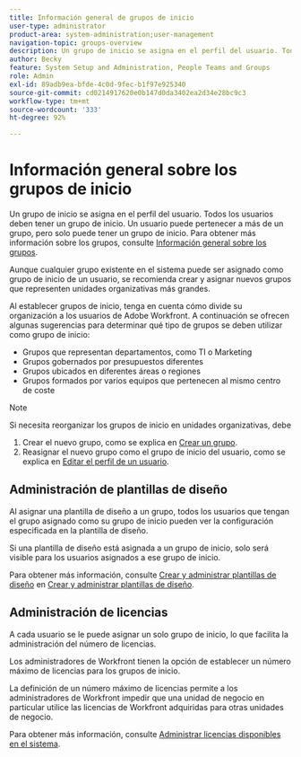```yaml
---
title: Información general de grupos de inicio
user-type: administrator
product-area: system-administration;user-management
navigation-topic: groups-overview
description: Un grupo de inicio se asigna en el perfil del usuario. Todos los usuarios deben tener un grupo de inicio.
author: Becky
feature: System Setup and Administration, People Teams and Groups
role: Admin
exl-id: 89adb9ea-bfde-4c0d-9fec-b1f97e925340
source-git-commit: cd0214917620e0b147d0da3402ea2d34e28bc9c3
workflow-type: tm+mt
source-wordcount: '333'
ht-degree: 92%

---
```


# Información general sobre los grupos de inicio

Un grupo de inicio se asigna en el perfil del usuario. Todos los usuarios deben tener un grupo de inicio. Un usuario puede pertenecer a más de un grupo, pero solo puede tener un grupo de inicio. Para obtener más información sobre los grupos, consulte [Información general sobre los grupos](../../../administration-and-setup/manage-groups/groups-overview/groups.md).

Aunque cualquier grupo existente en el sistema puede ser asignado como grupo de inicio de un usuario, se recomienda crear y asignar nuevos grupos que representen unidades organizativas más grandes. 

Al establecer grupos de inicio, tenga en cuenta cómo divide su organización a los usuarios de Adobe Workfront. A continuación se ofrecen algunas sugerencias para determinar qué tipo de grupos se deben utilizar como grupo de inicio:

* Grupos que representan departamentos, como TI o Marketing
* Grupos gobernados por presupuestos diferentes
* Grupos ubicados en diferentes áreas o regiones
* Grupos formados por varios equipos que pertenecen al mismo centro de coste

>[!NOTE]
>
>Si necesita reorganizar los grupos de inicio en unidades organizativas, debe
>
>1. Crear el nuevo grupo, como se explica en [Crear un grupo](../../../administration-and-setup/manage-groups/create-and-manage-groups/create-a-group.md).
>1. Reasignar el nuevo grupo como el grupo de inicio del usuario, como se explica en [Editar el perfil de un usuario](../../../administration-and-setup/add-users/create-and-manage-users/edit-a-users-profile.md).

## Administración de plantillas de diseño

Al asignar una plantilla de diseño a un grupo, todos los usuarios que tengan el grupo asignado como su grupo de inicio pueden ver la configuración especificada en la plantilla de diseño.

Si una plantilla de diseño está asignada a un grupo de inicio, solo será visible para los usuarios asignados a ese grupo de inicio.

Para obtener más información, consulte [Crear y administrar plantillas de diseño](../../../administration-and-setup/customize-workfront/use-layout-templates/create-and-manage-layout-templates.md) en [Crear y administrar plantillas de diseño](../../../administration-and-setup/customize-workfront/use-layout-templates/create-and-manage-layout-templates.md).

## Administración de licencias

A cada usuario se le puede asignar un solo grupo de inicio, lo que facilita la administración del número de licencias.

Los administradores de Workfront tienen la opción de establecer un número máximo de licencias para los grupos de inicio.

La definición de un número máximo de licencias permite a los administradores de Workfront impedir que una unidad de negocio en particular utilice las licencias de Workfront adquiridas para otras unidades de negocio.

Para obtener más información, consulte [Administrar licencias disponibles en el sistema](../../../administration-and-setup/get-started-wf-administration/manage-available-licenses-in-your-system.md).
